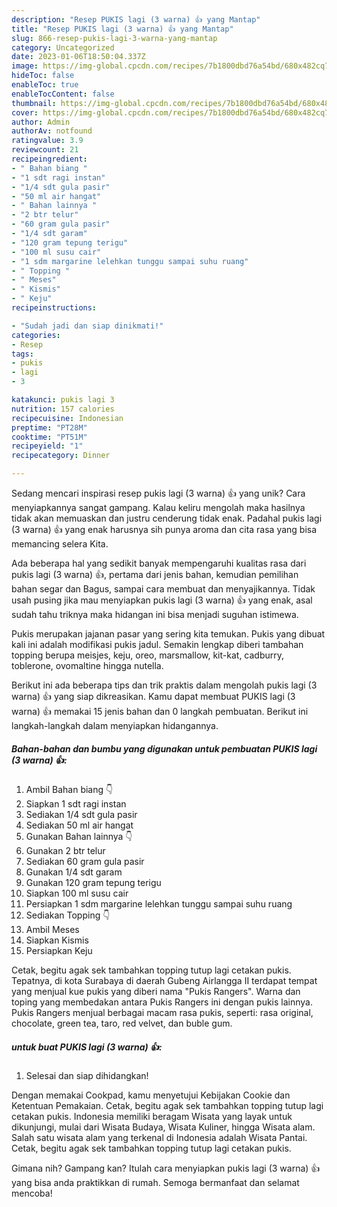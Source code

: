 ```yaml
---
description: "Resep PUKIS lagi (3 warna) 👍 yang Mantap"
title: "Resep PUKIS lagi (3 warna) 👍 yang Mantap"
slug: 866-resep-pukis-lagi-3-warna-yang-mantap
category: Uncategorized
date: 2023-01-06T18:50:04.337Z
image: https://img-global.cpcdn.com/recipes/7b1800dbd76a54bd/680x482cq70/pukis-lagi-3-warna-foto-resep-utama.jpg
hideToc: false
enableToc: true
enableTocContent: false
thumbnail: https://img-global.cpcdn.com/recipes/7b1800dbd76a54bd/680x482cq70/pukis-lagi-3-warna-foto-resep-utama.jpg
cover: https://img-global.cpcdn.com/recipes/7b1800dbd76a54bd/680x482cq70/pukis-lagi-3-warna-foto-resep-utama.jpg
author: Admin
authorAv: notfound
ratingvalue: 3.9
reviewcount: 21
recipeingredient:
- " Bahan biang "
- "1 sdt ragi instan"
- "1/4 sdt gula pasir"
- "50 ml air hangat"
- " Bahan lainnya "
- "2 btr telur"
- "60 gram gula pasir"
- "1/4 sdt garam"
- "120 gram tepung terigu"
- "100 ml susu cair"
- "1 sdm margarine lelehkan tunggu sampai suhu ruang"
- " Topping "
- " Meses"
- " Kismis"
- " Keju"
recipeinstructions:

- "Sudah jadi dan siap dinikmati!"
categories:
- Resep
tags:
- pukis
- lagi
- 3

katakunci: pukis lagi 3 
nutrition: 157 calories
recipecuisine: Indonesian
preptime: "PT28M"
cooktime: "PT51M"
recipeyield: "1"
recipecategory: Dinner

---
```





Sedang mencari inspirasi resep pukis lagi (3 warna) 👍 yang unik? Cara menyiapkannya sangat gampang. Kalau keliru mengolah maka hasilnya tidak akan memuaskan dan justru cenderung tidak enak. Padahal pukis lagi (3 warna) 👍 yang enak harusnya sih punya aroma dan cita rasa yang bisa memancing selera Kita.





Ada beberapa hal yang sedikit banyak mempengaruhi kualitas rasa dari pukis lagi (3 warna) 👍, pertama dari jenis bahan, kemudian pemilihan bahan segar dan Bagus, sampai cara membuat dan menyajikannya. Tidak usah pusing jika mau menyiapkan pukis lagi (3 warna) 👍 yang enak,      asal sudah tahu triknya maka hidangan ini bisa menjadi suguhan istimewa.














Pukis merupakan jajanan pasar yang sering kita temukan. Pukis yang dibuat kali ini adalah modifikasi pukis jadul. Semakin lengkap diberi tambahan topping berupa meisjes, keju, oreo, marsmallow, kit-kat, cadburry, toblerone, ovomaltine hingga nutella.






Berikut ini ada beberapa tips dan trik praktis dalam mengolah pukis lagi (3 warna) 👍 yang siap dikreasikan. Kamu dapat membuat PUKIS lagi (3 warna) 👍 memakai 15 jenis bahan dan 0 langkah pembuatan. Berikut ini langkah-langkah dalam menyiapkan hidangannya.

<!--inarticleads1-->

##### Bahan-bahan dan bumbu yang digunakan untuk pembuatan PUKIS lagi (3 warna) 👍:

1. Ambil  Bahan biang 👇
1. Siapkan 1 sdt ragi instan
1. Sediakan 1/4 sdt gula pasir
1. Sediakan 50 ml air hangat
1. Gunakan  Bahan lainnya 👇
1. Gunakan 2 btr telur
1. Sediakan 60 gram gula pasir
1. Gunakan 1/4 sdt garam
1. Gunakan 120 gram tepung terigu
1. Siapkan 100 ml susu cair
1. Persiapkan 1 sdm margarine lelehkan tunggu sampai suhu ruang
1. Sediakan  Topping 👇
1. Ambil  Meses
1. Siapkan  Kismis
1. Persiapkan  Keju


Cetak, begitu agak sek tambahkan topping tutup lagi cetakan pukis. Tepatnya, di kota Surabaya di daerah Gubeng Airlangga II terdapat tempat yang menjual kue pukis yang diberi nama &#34;Pukis Rangers&#34;. Warna dan toping yang membedakan antara Pukis Rangers ini dengan pukis lainnya. Pukis Rangers menjual berbagai macam rasa pukis, seperti: rasa original, chocolate, green tea, taro, red velvet, dan buble gum. 

<!--inarticleads2-->

#####  untuk buat PUKIS lagi (3 warna) 👍:


1. Selesai dan siap dihidangkan!

Dengan memakai Cookpad, kamu menyetujui Kebijakan Cookie dan Ketentuan Pemakaian. Cetak, begitu agak sek tambahkan topping tutup lagi cetakan pukis. Indonesia memiliki beragam Wisata yang layak untuk dikunjungi, mulai dari Wisata Budaya, Wisata Kuliner, hingga Wisata alam. Salah satu wisata alam yang terkenal di Indonesia adalah Wisata Pantai. Cetak, begitu agak sek tambahkan topping tutup lagi cetakan pukis. 

Gimana nih? Gampang kan? Itulah cara menyiapkan pukis lagi (3 warna) 👍 yang bisa anda praktikkan di rumah. Semoga bermanfaat dan selamat mencoba!
